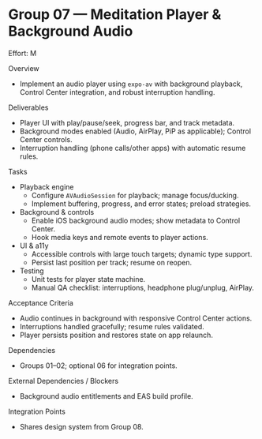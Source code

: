 # Group 07 — Meditation Player & Background Audio

Effort: M

Overview
- Implement an audio player using `expo-av` with background playback, Control Center integration, and robust interruption handling.

Deliverables
- Player UI with play/pause/seek, progress bar, and track metadata.
- Background modes enabled (Audio, AirPlay, PiP as applicable); Control Center controls.
- Interruption handling (phone calls/other apps) with automatic resume rules.

Tasks
- Playback engine
  - Configure `AVAudioSession` for playback; manage focus/ducking.
  - Implement buffering, progress, and error states; preload strategies.
- Background & controls
  - Enable iOS background audio modes; show metadata to Control Center.
  - Hook media keys and remote events to player actions.
- UI & a11y
  - Accessible controls with large touch targets; dynamic type support.
  - Persist last position per track; resume on reopen.
- Testing
  - Unit tests for player state machine.
  - Manual QA checklist: interruptions, headphone plug/unplug, AirPlay.

Acceptance Criteria
- Audio continues in background with responsive Control Center actions.
- Interruptions handled gracefully; resume rules validated.
- Player persists position and restores state on app relaunch.

Dependencies
- Groups 01–02; optional 06 for integration points.

External Dependencies / Blockers
- Background audio entitlements and EAS build profile.

Integration Points
- Shares design system from Group 08.

